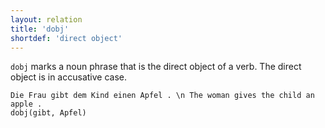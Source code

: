 ```yaml
---
layout: relation
title: 'dobj'
shortdef: 'direct object'
---
```


`dobj` marks a noun phrase that is the direct object of a verb. The direct object is in accusative case.

~~~ sdparse
Die Frau gibt dem Kind einen Apfel . \n The woman gives the child an apple .
dobj(gibt, Apfel)
~~~

